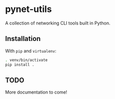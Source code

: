 # pynet-utils

A collection of networking CLI tools built in Python.

## Installation

With `pip` and `virtualenv`:

```bash
. venv/bin/activate
pip install .
```

## TODO

More documentation to come!
